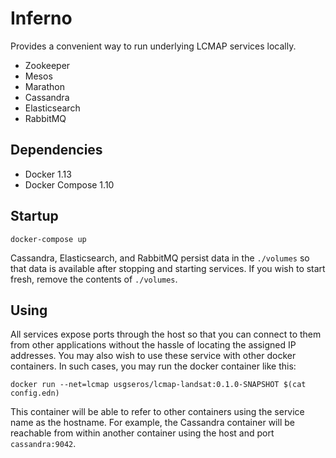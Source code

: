 # Inferno

Provides a convenient way to run underlying LCMAP services locally.

* Zookeeper
* Mesos
* Marathon
* Cassandra
* Elasticsearch
* RabbitMQ

## Dependencies

* Docker 1.13
* Docker Compose 1.10

## Startup

```
docker-compose up
```

Cassandra, Elasticsearch, and RabbitMQ persist data in the `./volumes` so that
data is available after stopping and starting services. If you wish to start
fresh, remove the contents of `./volumes`.

## Using

All services expose ports through the host so that you can connect to them from
other applications without the hassle of locating the assigned IP addresses. You
may also wish to use these service with other docker containers. In such cases,
you may run the docker container like this:

```
docker run --net=lcmap usgseros/lcmap-landsat:0.1.0-SNAPSHOT $(cat config.edn)
```

This container will be able to refer to other containers using the service name
as the hostname. For example, the Cassandra container will be reachable from
within another container using the host and port `cassandra:9042`.

